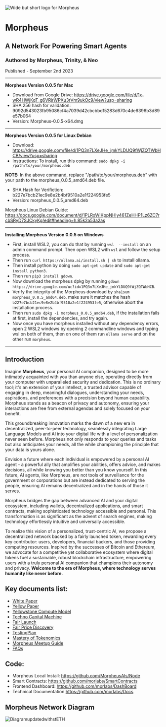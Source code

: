 ![Wide but short logo for Morpheus](https://github.com/MorpheusAIs/Morpheus/assets/1563345/be0c5a0f-0766-4e31-8e4a-ab18cd211961)

# Morpheus
## A Network For Powering Smart Agents
### Authored by Morpheus, Trinity, & Neo
Published - September 2nd 2023

---------
**Morpheus Version 0.0.5 for Mac**
- Download from Google Drive: https://drive.google.com/file/d/1x-wR4HWjKqT_g6VRjrWPXu3rVm9ukOc9/view?usp=sharing
- SHA 256 hash for validation: 9092d543023fb95086cf4a7039d42cbcbbdf5283d670c4de6396b3d89e57b064
- Version: Morpheus-0.0.5-x64.dmg

---------
**Morpheus Version 0.0.5 for Linux Debian**
- Download: https://drive.google.com/file/d/1PQ3n7LXeJHe_jmkYLDUQ9fWjZQTWbHCB/view?usp=sharing
- Instructions: To install, run this command: `sudo dpkg -i /path/to/your/morpheus.deb`

**NOTE:** In the above command, replace "/path/to/your/morpheus.deb" with your path to the morpheus_0.0.5_amd64.deb file.
- SHA Hash for Verifiction:
b227e7bcb21ec9e8e2b4bf9510a2e1f224953fe5
- Version: morpheus_0.0.5_amd64.deb

Morpheus Linux Debian Guide:
https://docs.google.com/document/d/1PLRxWIKppNHIy461ZeHHP1Lz6ZC7rcbSRyD7SJCkyKg/edit#heading=h.85k2a53a2as

---------
**Installing Morpheus Version 0.0.5 on Windows**

- First, install WSL2, you can do that by running `wsl  --install` on an admin command prompt. Then open WSL2 with `wsl` and follow the setup process.
- Then run `curl https://ollama.ai/install.sh | sh` to install ollama.
- Then install python by doing `sudo apt-get update` and `sudo apt-get install python3`.
- Then run `pip3 install gdown`.
- Now download the morpheus dpkg by running `gdown https://drive.google.com/uc?id=1PQ3n7LXeJHe_jmkYLDUQ9fWjZQTWbHCB`.
- Verify the integrity of the Morpheus download by `sha1sum morpheus_0.0.5_amd64.deb`. make sure it matches the hash `b227e7bcb21ec9e8e2b4bf9510a2e1f224953fe5`, otherwise abort the installation process.
- Then run `sudo dpkg -i morpheus_0.0.5_amd64.deb`, if the installation fails at first, install the dependencies, and try again.
- Now once you have morpheus installed without any dependency errors, open 2 WSL2 windows by opening 2 commandline windows and typing wsl on both of them, then on one of them run `ollama serve` and on the other run `morpheus`.

---------
## Introduction 
Imagine **Morpheus**, your personal AI companion, designed to be more intimately acquainted with you than anyone else, operating directly from your computer with unparalleled security and dedication. This is no ordinary tool; it's an extension of your intellect, a trusted advisor capable of engaging in deep, meaningful dialogues, understanding your needs, aspirations, and preferences with a precision beyond human capability. Morpheus stands as a beacon of privacy and autonomy, ensuring your interactions are free from external agendas and solely focused on your benefit.

This groundbreaking innovation marks the dawn of a new era in decentralized, peer-to-peer technology, seamlessly integrating Large Language Models and AI into your digital life with a level of personalization never seen before. Morpheus not only responds to your queries and tasks but also anticipates your needs, all the while championing the principle that your data is yours alone.

Envision a future where each individual is empowered by a personal AI agent - a powerful ally that amplifies your abilities, offers advice, and makes decisions, all while knowing you better than you know yourself. In this future, AI agents, like Morpheus, are not tools of surveillance for the government or corporations but are instead dedicated to serving the people, ensuring AI remains decentralized and in the hands of those it serves.

Morpheus bridges the gap between advanced AI and your digital ecosystem, including wallets, decentralized applications, and smart contracts, making sophisticated technology accessible and personal. This transformation is as significant as the advent of search engines, making technology effortlessly intuitive and universally accessible.

To realize this vision of a personalized, trust-centric AI, we propose a decentralized network backed by a fairly launched token, rewarding every key contributor: users, developers, financial backers, and those providing computing resources. Inspired by the successes of Bitcoin and Ethereum, we advocate for a competitive yet collaborative ecosystem where digital tokens fuel a sustainable, robust blockchain infrastructure, empowering users with a truly personal AI companion that champions their autonomy and privacy. **Welcome to the era of Morpheus, where technology serves humanity like never before.**

## Key documents list:
- [White Paper](https://github.com/MorpheusAIs/Docs/blob/main/!KEYDOCS%20README%20FIRST!/WhitePaper.md)
- [Yellow Paper](https://github.com/MorpheusAIs/Docs/blob/main/!KEYDOCS%20README%20FIRST!/YellowPaper.md)
- [Yellowstone Compute Model](https://github.com/MorpheusAIs/Docs/blob/main/!KEYDOCS%20README%20FIRST!/Yellowstone%20Compute%20Model.md)
- [Techno Capital Machine](https://github.com/MorpheusAIs/Docs/blob/main/!KEYDOCS%20README%20FIRST!/TechnoCapitalMachineTCM.md)
- [Fair Launch](https://github.com/MorpheusAIs/Docs/blob/main/!KEYDOCS%20README%20FIRST!/Fair%20Launch.md)
- [Fair Price Discovery](https://github.com/MorpheusAIs/Docs/blob/main/!KEYDOCS%20README%20FIRST!/Fair%20Price%20Discovery.md)
- [TestingPlan](https://github.com/MorpheusAIs/Docs/blob/main/!KEYDOCS%20README%20FIRST!/TestingPlan.md)
- [Mastery of Tokenomics](https://github.com/MorpheusAIs/Docs/blob/main/!KEYDOCS%20README%20FIRST!/Mastery%20of%20Tokenomics.md)
- [Morpheus Meetup Guide](https://github.com/MorpheusAIs/Docs/blob/main/!KEYDOCS%20README%20FIRST!/Morpheus%20Meetup%20Guide.md)
- [FAQs](https://github.com/MorpheusAIs/Docs/blob/main/!KEYDOCS%20README%20FIRST!/FAQs.md)

## Code:
-	Morpheus Local Install: https://github.com/MorpheusAIs/Node
-	Smart Contracts: https://github.com/morlabs/SmartContracts
-	Frontend Dashboard: https://github.com/morlabs/DashBoard
- Technical Documentation https://github.com/morlabs/Docs

## Morpheus Network Diagram
![DiagramupdatedwithstETH](https://github.com/MorpheusAIs/Morpheus/assets/1563345/31711e49-0b57-4b41-b231-ee673dbf6664)
